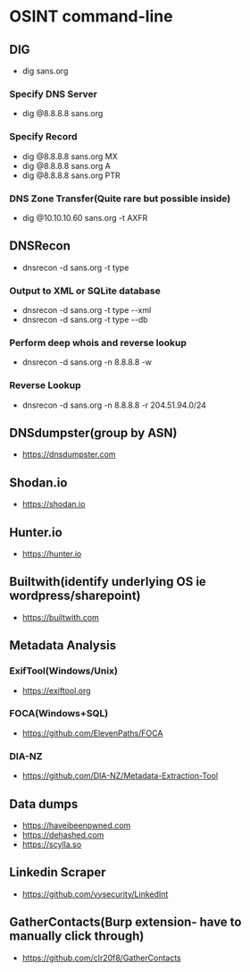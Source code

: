 # OSINT command-line 

## DIG
- dig sans.org
### Specify DNS Server
- dig @8.8.8.8 sans.org 
### Specify Record
- dig @8.8.8.8 sans.org MX
- dig @8.8.8.8 sans.org A
- dig @8.8.8.8 sans.org PTR
### DNS Zone Transfer(Quite rare but possible inside)
- dig @10.10.10.60 sans.org -t AXFR
## DNSRecon
- dnsrecon -d sans.org -t type
### Output to XML or SQLite database
- dnsrecon -d sans.org -t type --xml
- dnsrecon -d sans.org -t type --db
### Perform deep whois and reverse lookup
- dnsrecon -d sans.org -n 8.8.8.8 -w
### Reverse Lookup
- dnsrecon -d sans.org -n 8.8.8.8 -r 204.51.94.0/24
## DNSdumpster(group by ASN)
- https://dnsdumpster.com 
## Shodan.io 
- https://shodan.io
## Hunter.io
- https://hunter.io 
## Builtwith(identify underlying OS ie wordpress/sharepoint)
- https://builtwith.com
## Metadata Analysis
### ExifTool(Windows/Unix)
- https://exiftool.org
### FOCA(Windows+SQL)
- https://github.com/ElevenPaths/FOCA
### DIA-NZ
- https://github.com/DIA-NZ/Metadata-Extraction-Tool
## Data dumps
- https://haveibeenpwned.com
- https://dehashed.com
- https://scylla.so
## Linkedin Scraper
- https://github.com/vysecurity/LinkedInt
## GatherContacts(Burp extension- have to manually click through)
- https://github.com/clr20f8/GatherContacts
